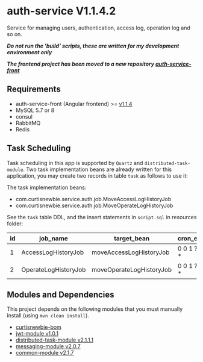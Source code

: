 # auth-service V1.1.4.2

Service for managing users, authentication, access log, operation log and so on.

***Do not run the 'build' scripts, these are written for my development environment only***

***The frontend project has been moved to a new repository [auth-service-front](https://github.com/CurtisNewbie/auth-service-front)***

## Requirements 

- auth-service-front (Angular frontend) >= [v1.1.4](https://github.com/CurtisNewbie/auth-service-front/tree/v1.1.4)
- MySQL 5.7 or 8
- consul
- RabbitMQ
- Redis

## Task Scheduling  

Task scheduling in this app is supported by `Quartz` and `distributed-task-module`. Two task implementation beans are already written for this application, you may create two records in table `task` as follows to use it: 

The task implementation beans: 

- com.curtisnewbie.service.auth.job.MoveAccessLogHistoryJob
- com.curtisnewbie.service.auth.job.MoveOperateLogHistoryJob

See the `task` table DDL, and the insert statements in `script.sql` in resources folder:

| id  | job_name             | target_bean              | cron_expr   | app_group    | enabled | concurrent_enabled |
|-----|----------------------|--------------------------|-------------|--------------|---------|--------------------|
| 1   | AccessLogHistoryJob  | moveAccessLogHistoryJob  | 0 0 1 ? * * | auth-service | 1       | 0                  |
| 2   | OperateLogHistoryJob | moveOperateLogHistoryJob | 0 0 1 ? * * | auth-service | 1       | 0                  |

## Modules and Dependencies

This project depends on the following modules that you must manually install (using `mvn clean install`).

- [curtisnewbie-bom](https://github.com/CurtisNewbie/curtisnewbie-bom)
- [jwt-module v1.0.1](https://github.com/CurtisNewbie/jwt-module/tree/v1.0.1)
- [distributed-task-module v2.1.1.1](https://github.com/CurtisNewbie/distributed-task-module/tree/v2.1.1.1)
- [messaging-module v2.0.7](https://github.com/CurtisNewbie/messaging-module/tree/v2.0.7)
- [common-module v2.1.7](https://github.com/CurtisNewbie/common-module/tree/v2.1.7)